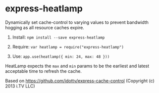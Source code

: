 express-heatlamp
=====================

Dynamically set cache-control to varying values to prevent bandwidth hogging as all resource caches expire.

1. Install: `npm install --save express-heatlamp`

2. Require: `var heatlamp = require("express-heatlamp")`

3. Use: `app.use(heatlamp({ min: 24, max: 48 }))`

HeatLamp expects the `max` and `min` params to be the earliest and latest acceptable time to refresh the cache.

Based on https://github.com/idottv/express-cache-control (Copyright (c) 2013 i.TV LLC)

